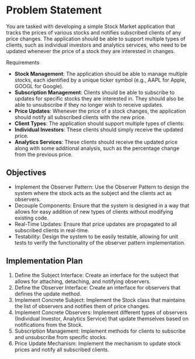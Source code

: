 # Problem Statement
You are tasked with developing a simple Stock Market application that tracks the prices of various stocks and notifies subscribed clients of any price changes. 
The application should be able to support multiple types of clients, such as individual investors and analytics services, who need to be updated whenever the price of a stock they are interested in changes.

Requirements
- **Stock Management**: The application should be able to manage multiple stocks, each identified by a unique ticker symbol (e.g., AAPL for Apple, GOOGL for Google).
- **Subscription Management**: Clients should be able to subscribe to updates for specific stocks they are interested in. They should also be able to unsubscribe if they no longer wish to receive updates.
- **Price Updates**: Whenever the price of a stock changes, the application should notify all subscribed clients with the new price.
- **Client Types**: The application should support multiple types of clients:
- **Individual Investors**: These clients should simply receive the updated price.
- **Analytics Services**: These clients should receive the updated price along with some additional analysis, such as the percentage change from the previous price.

## Objectives
* Implement the Observer Pattern: Use the Observer Pattern to design the system where the stock acts as the subject and the clients act as observers.
* Decouple Components: Ensure that the system is designed in a way that allows for easy addition of new types of clients without modifying existing code.
* Real-Time Updates: Ensure that price updates are propagated to all subscribed clients in real-time.
* Testability: Design the system to be easily testable, allowing for unit tests to verify the functionality of the observer pattern implementation.

## Implementation Plan
1. Define the Subject Interface: Create an interface for the subject that allows for attaching, detaching, and notifying observers.
2. Define the Observer Interface: Create an interface for observers that defines the update method.
3. Implement Concrete Subject: Implement the Stock class that maintains the list of observers and notifies them of price changes.
4. Implement Concrete Observers: Implement different types of observers (Individual Investor, Analytics Service) that update themselves based on notifications from the Stock.
5. Subscription Management: Implement methods for clients to subscribe and unsubscribe from specific stocks.
6. Price Update Mechanism: Implement the mechanism to update stock prices and notify all subscribed clients.